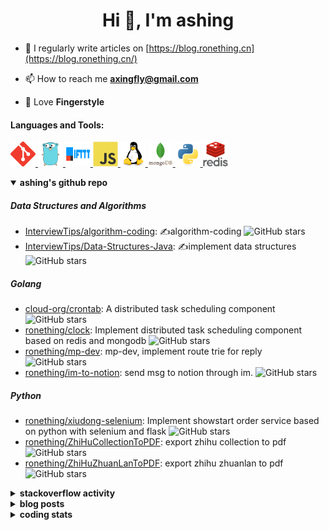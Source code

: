 <h1 align="center">Hi 👋, I'm ashing</h1>

- 📝 I regularly write articles on [https://blog.ronething.cn](https://blog.ronething.cn/)

- 📫 How to reach me **axingfly@gmail.com**

- 🎸 Love **Fingerstyle**

<h4 align="left">Languages and Tools:</h4>
<p align="left"> <a href="https://git-scm.com/" target="_blank" rel="noreferrer"> <img src="./icons/git-scm-icon.svg" alt="git" width="40" height="40"/> </a> <a href="https://golang.org" target="_blank" rel="noreferrer"> <img src="./icons/go-original.svg" alt="go" width="40" height="40"/> </a> <a href="https://ifttt.com/" target="_blank" rel="noreferrer"> <img src="./icons/ifttt-ar21.svg" alt="ifttt" width="40" height="40"/> </a> <a href="https://developer.mozilla.org/en-US/docs/Web/JavaScript" target="_blank" rel="noreferrer"> <img src="./icons/javascript-original.svg" alt="javascript" width="40" height="40"/> </a> <a href="https://www.linux.org/" target="_blank" rel="noreferrer"> <img src="./icons/linux-original.svg" alt="linux" width="40" height="40"/> </a> <a href="https://www.mongodb.com/" target="_blank" rel="noreferrer"> <img src="./icons/mongodb-original-wordmark.svg" alt="mongodb" width="40" height="40"/> </a> <a href="https://www.python.org" target="_blank" rel="noreferrer"> <img src="./icons/python-original.svg" alt="python" width="40" height="40"/> </a> <a href="https://redis.io" target="_blank" rel="noreferrer"> <img src="./icons/redis-original-wordmark.svg" alt="redis" width="40" height="40"/> </a>

<details open>
  <summary><b>ashing's github repo</b></summary>

##### Data Structures and Algorithms

- [InterviewTips/algorithm-coding](https://github.com/InterviewTips/algorithm-coding): ✍️algorithm-coding  ![GitHub stars](https://img.shields.io/github/stars/InterviewTips/algorithm-coding?style=flat-square)
- [InterviewTips/Data-Structures-Java](https://github.com/InterviewTips/Data-Structures-Java): ✍️implement data structures ![GitHub stars](https://img.shields.io/github/stars/InterviewTips/Data-Structures-Java?style=flat-square)

##### Golang

- [cloud-org/crontab](https://github.com/cloud-org/crontab): A distributed task scheduling component ![GitHub stars](https://img.shields.io/github/stars/cloud-org/crontab?style=flat-square)
- [ronething/clock](https://github.com/ronething/clock): Implement distributed task scheduling component based on redis and mongodb ![GitHub stars](https://img.shields.io/github/stars/ronething/clock?style=flat-square)
- [ronething/mp-dev](https://github.com/ronething/mp-dev): mp-dev, implement route trie for reply ![GitHub stars](https://img.shields.io/github/stars/ronething/mp-dev?style=flat-square)
- [ronething/im-to-notion](https://github.com/ronething/im-to-notion): send msg to notion through im. ![GitHub stars](https://img.shields.io/github/stars/ronething/im-to-notion?style=flat-square)

##### Python

- [ronething/xiudong-selenium](https://github.com/ronething/xiudong-selenium): Implement showstart order service based on python with selenium and flask ![GitHub stars](https://img.shields.io/github/stars/ronething/xiudong-selenium?style=flat-square)
- [ronething/ZhiHuCollectionToPDF](https://github.com/ronething/ZhiHuCollectionToPDF): export zhihu collection to pdf ![GitHub stars](https://img.shields.io/github/stars/ronething/ZhiHuCollectionToPDF?style=flat-square)
- [ronething/ZhiHuZhuanLanToPDF](https://github.com/ronething/ZhiHuZhuanLanToPDF): export zhihu zhuanlan to pdf ![GitHub stars](https://img.shields.io/github/stars/ronething/ZhiHuZhuanLanToPDF?style=flat-square)

</details>

<details>
  <summary><b>stackoverflow activity</b></summary>
  <br/>

<!-- STACKOVERFLOW:START -->
- [Answer by ashing for Golang Logrus Enable Opentelemetry Trace ID and Span ID in all Application Logs](https://stackoverflow.com/questions/72812236/golang-logrus-enable-opentelemetry-trace-id-and-span-id-in-all-application-logs/72839497#72839497)
- [Answer by ashing for Docker: Go server does not respond](https://stackoverflow.com/questions/72783444/docker-go-server-does-not-respond/72783904#72783904)
- [Answer by ashing for Why does an array field in a Go struct default to null when inserted into mongoDB database?](https://stackoverflow.com/questions/72724175/why-does-an-array-field-in-a-go-struct-default-to-null-when-inserted-into-mongod/72781724#72781724)
- [Answer by ashing for Mongodb how to search by regex OR on many fields?](https://stackoverflow.com/questions/72780053/mongodb-how-to-search-by-regex-or-on-many-fields/72780187#72780187)
- [Answer by ashing for How to create a dictionary out of weird list format?](https://stackoverflow.com/questions/72779914/how-to-create-a-dictionary-out-of-weird-list-format/72779993#72779993)
<!-- STACKOVERFLOW:END -->
</details>

<details>
  <summary><b>blog posts</b></summary>
  <br/>

<!-- BLOG-POST-LIST:START -->
 - [Xiudong-Go Release](https://blog.ronething.cn/20230227-xiudong-go.html) - 2023-02-27T18:22:20Z
 - [GitHub Star Migration](https://blog.ronething.cn/20230223-star-migration.html) - 2023-02-23T20:29:22Z
 - [Build Apache APISIX From Source On M2 Pro](https://blog.ronething.cn/20230212-build-apisix-on-m2-pro.html) - 2023-02-12T15:50:19Z
 - [zhengzaitv-go release](https://blog.ronething.cn/20220629-zhengzaitv-go.html) - 2022-06-29T09:59:23Z
 - [go-zero gin jaeger trace](https://blog.ronething.cn/20220628-go-zero-trace-gin.html) - 2022-06-28T09:59:23Z<!-- BLOG-POST-LIST:END -->

</details>

  
<details>
  <summary><b>coding stats</b></summary>
  <br/>

<!--START_SECTION:waka-->
**🐱 My GitHub Data** 

> 🏆 1,378 Contributions in the Year 2023
 > 
> 📦 737.5 kB Used in GitHub's Storage 
 > 
> 📜 69 Public Repositories 
 > 
**I'm a Night 🦉** 

```text
🌞 Morning    54 commits     ███░░░░░░░░░░░░░░░░░░░░░░   12.24% 
🌆 Daytime    142 commits    ████████░░░░░░░░░░░░░░░░░   32.2% 
🌃 Evening    166 commits    █████████░░░░░░░░░░░░░░░░   37.64% 
🌙 Night      79 commits     ████░░░░░░░░░░░░░░░░░░░░░   17.91%
```
📅 **I'm Most Productive on Saturday** 

```text
Monday       44 commits     ██░░░░░░░░░░░░░░░░░░░░░░░   9.98% 
Tuesday      41 commits     ██░░░░░░░░░░░░░░░░░░░░░░░   9.3% 
Wednesday    62 commits     ███░░░░░░░░░░░░░░░░░░░░░░   14.06% 
Thursday     51 commits     ███░░░░░░░░░░░░░░░░░░░░░░   11.56% 
Friday       52 commits     ███░░░░░░░░░░░░░░░░░░░░░░   11.79% 
Saturday     107 commits    ██████░░░░░░░░░░░░░░░░░░░   24.26% 
Sunday       84 commits     ████░░░░░░░░░░░░░░░░░░░░░   19.05%
```


📊 **This Week I Spent My Time On** 

```text
⌚︎ Time Zone: Asia/Shanghai

💬 Programming Languages: 
Go                       24 hrs 24 mins      ███████████████████████░░   92.91% 
YAML                     1 hr 13 mins        █░░░░░░░░░░░░░░░░░░░░░░░░   4.66% 
SQL                      27 mins             ░░░░░░░░░░░░░░░░░░░░░░░░░   1.77% 
Dockerfile               5 mins              ░░░░░░░░░░░░░░░░░░░░░░░░░   0.34% 
Text                     2 mins              ░░░░░░░░░░░░░░░░░░░░░░░░░   0.14%

🔥 Editors: 
IntelliJ                 26 hrs 16 mins      █████████████████████████   100.0%

💻 Operating System: 
Mac                      26 hrs 16 mins      █████████████████████████   100.0%
```

**I Mostly Code in Go** 

```text
Go                       34 repos            ██████████░░░░░░░░░░░░░░░   40.48% 
Python                   20 repos            ██████░░░░░░░░░░░░░░░░░░░   23.81% 
Vue                      4 repos             █░░░░░░░░░░░░░░░░░░░░░░░░   4.76% 
HTML                     4 repos             █░░░░░░░░░░░░░░░░░░░░░░░░   4.76% 
Java                     4 repos             █░░░░░░░░░░░░░░░░░░░░░░░░   4.76%
```



 Last Updated on 22/10/2023 09:37:52 UTC+08:00
<!--END_SECTION:waka-->

</details>
